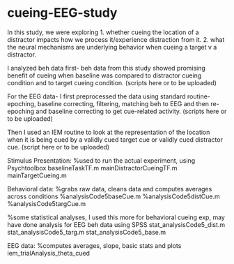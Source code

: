 # cueing-EEG-study

In this study, we were exploring 1. whether cueing the location of a distractor impacts how we process it/experience distraction from it. 2. what the neural mechanisms are underlying behavior when cueing a target v a distractor.

I analyzed beh data first- beh data from this study showed promising benefit of cueing when baseline was compared to distractor cueing condition and to target cueing condition. (scripts here or to be uploaded)

For the EEG data- I first preprocessed the data using standard routine- epoching, baseline correcting, filtering, matching beh to EEG and then re-epoching and baseline correcting to get cue-related activity. (scripts here or to be uploaded)

Then I used an IEM routine to look at the representation of the location when it is being cued by a validly cued target cue or validly cued distractor cue.
(script here or to be uploaded)

Stimulus Presentation:
%used to run the actual experiment, using Psychtoolbox
baselineTaskTF.m
mainDistractorCueingTF.m
mainTargetCueing.m

Behavioral data:
%grabs raw data, cleans data and computes averages across conditions
%analysisCode5baseCue.m
%analysisCode5distCue.m
%analysisCode5targCue.m

%some statistical analyses, I used this more for behavioral cueing exp, may have done analysis for EEG beh data using SPSS
stat_analysisCode5_dist.m
stat_analysisCode5_targ.m
stat_analysisCode5_base.m

EEG data:
%computes averages, slope, basic stats and plots 
iem_trialAnalysis_theta_cued
